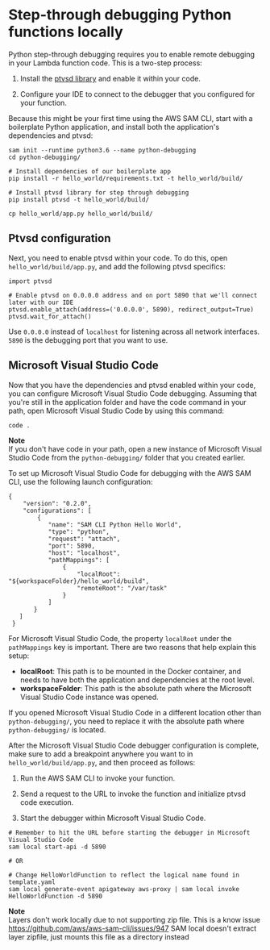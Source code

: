 # Step\-through debugging Python functions locally<a name="serverless-sam-cli-using-debugging-python"></a>

Python step\-through debugging requires you to enable remote debugging in your Lambda function code\. This is a two\-step process:

1. Install the [ptvsd library](https://pypi.org/project/ptvsd/) and enable it within your code\.

1. Configure your IDE to connect to the debugger that you configured for your function\.

Because this might be your first time using the AWS SAM CLI, start with a boilerplate Python application, and install both the application's dependencies and ptvsd:

```
sam init --runtime python3.6 --name python-debugging
cd python-debugging/

# Install dependencies of our boilerplate app
pip install -r hello_world/requirements.txt -t hello_world/build/

# Install ptvsd library for step through debugging
pip install ptvsd -t hello_world/build/

cp hello_world/app.py hello_world/build/
```

## Ptvsd configuration<a name="serverless-sam-cli-using-debugging-python-ptvsd"></a>

Next, you need to enable ptvsd within your code\. To do this, open `hello_world/build/app.py`, and add the following ptvsd specifics:

```
import ptvsd

# Enable ptvsd on 0.0.0.0 address and on port 5890 that we'll connect later with our IDE
ptvsd.enable_attach(address=('0.0.0.0', 5890), redirect_output=True)
ptvsd.wait_for_attach()
```

Use `0.0.0.0` instead of `localhost` for listening across all network interfaces\. `5890` is the debugging port that you want to use\.

## Microsoft Visual Studio Code<a name="serverless-sam-cli-using-debugging-python-vs-code"></a>

Now that you have the dependencies and ptvsd enabled within your code, you can configure Microsoft Visual Studio Code debugging\. Assuming that you're still in the application folder and have the code command in your path, open Microsoft Visual Studio Code by using this command:

```
code .
```

**Note**  
 If you don't have code in your path, open a new instance of Microsoft Visual Studio Code from the `python-debugging/` folder that you created earlier\.

To set up Microsoft Visual Studio Code for debugging with the AWS SAM CLI, use the following launch configuration:

```
{
    "version": "0.2.0",
    "configurations": [
        {
           "name": "SAM CLI Python Hello World",
           "type": "python",
           "request": "attach",
           "port": 5890,
           "host": "localhost",
           "pathMappings": [
               {
                   "localRoot": "${workspaceFolder}/hello_world/build",
                   "remoteRoot": "/var/task"
               }
           ]
       }
   ]
 }
```

For Microsoft Visual Studio Code, the property `localRoot` under the `pathMappings` key is important\. There are two reasons that help explain this setup:
+ **localRoot**: This path is to be mounted in the Docker container, and needs to have both the application and dependencies at the root level\.
+ **workspaceFolder**: This path is the absolute path where the Microsoft Visual Studio Code instance was opened\.

If you opened Microsoft Visual Studio Code in a different location other than `python-debugging/`, you need to replace it with the absolute path where `python-debugging/` is located\.

After the Microsoft Visual Studio Code debugger configuration is complete, make sure to add a breakpoint anywhere you want to in `hello_world/build/app.py`, and then proceed as follows:

1. Run the AWS SAM CLI to invoke your function\.

1. Send a request to the URL to invoke the function and initialize ptvsd code execution\.

1. Start the debugger within Microsoft Visual Studio Code\.

```
# Remember to hit the URL before starting the debugger in Microsoft Visual Studio Code
sam local start-api -d 5890

# OR

# Change HelloWorldFunction to reflect the logical name found in template.yaml
sam local generate-event apigateway aws-proxy | sam local invoke HelloWorldFunction -d 5890
```
**Note**  
 Layers don't work locally due to not supporting zip file. This is a know issue https://github.com/aws/aws-sam-cli/issues/947
 SAM local doesn't extract layer zipfile, just mounts this file as a directory instead
